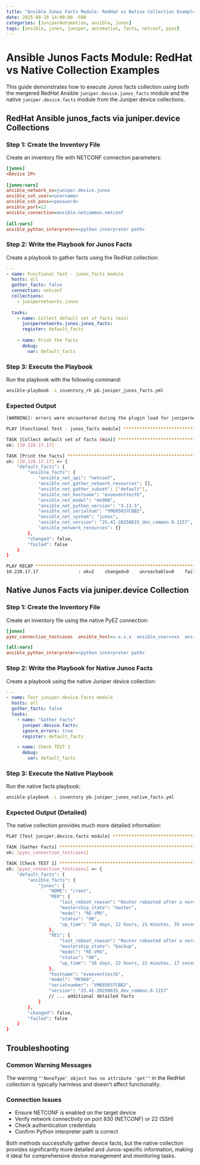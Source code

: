 ```yaml
---
title: "Ansible Junos Facts Module: RedHat vs Native Collection Examples"
date: 2025-08-10 14:00:00 -500
categories: [JuniperAutomation, ansible, junos]
tags: [ansible, junos, juniper, automation, facts, netconf, pyez]
---
```


# Ansible Junos Facts Module: RedHat vs Native Collection Examples

This guide demonstrates how to execute Junos facts collection using both the mergered RedHat Ansible `juniper.device.junos_facts` module and the native `juniper.device.facts` module from the Juniper device collections.

## RedHat Ansible junos_facts via juniper.device Collections

### Step 1: Create the Inventory File

Create an inventory file with NETCONF connection parameters:

```ini
[junos]
<Device IP>
 
[junos:vars]
ansible_network_os=juniper.device.junos
ansible_ssh_user=<username>
ansible_ssh_pass=<password>
ansible_port=22
ansible_connection=ansible.netcommon.netconf
 
[all:vars]
ansible_python_interpreter=<python interpreter path>
```

### Step 2: Write the Playbook for Junos Facts

Create a playbook to gather facts using the RedHat collection:

```yaml
---
- name: Functional Test - junos_facts module
  hosts: all
  gather_facts: false
  connection: netconf
  collections:
    - junipernetworks.junos
 
  tasks:
    - name: Collect default set of facts (min)
      junipernetworks.junos.junos_facts:
      register: default_facts
 
    - name: Print the facts
      debug:
        var: default_facts
```

### Step 3: Execute the Playbook

Run the playbook with the following command:

```bash
ansible-playbook -i inventory_rh pb.juniper_junos_facts.yml
```

### Expected Output

```bash
[WARNING]: errors were encountered during the plugin load for junipernetworks.junos.junos_facts: ["'NoneType' object has no attribute 'get'"]

PLAY [Functional Test - junos_facts module] **************************************************************************************

TASK [Collect default set of facts (min)] ****************************************************************************************
ok: [10.220.17.17]

TASK [Print the facts] ***********************************************************************************************************
ok: [10.220.17.17] => {
    "default_facts": {
        "ansible_facts": {
            "ansible_net_api": "netconf",
            "ansible_net_gather_network_resources": [],
            "ansible_net_gather_subset": ["default"],
            "ansible_net_hostname": "evoeventtestb",
            "ansible_net_model": "mx960",
            "ansible_net_python_version": "3.13.5",
            "ansible_net_serialnum": "VM685037CBB2",
            "ansible_net_system": "junos",
            "ansible_net_version": "25.4I-20250615_dev_common.0.1157",
            "ansible_network_resources": {}
        },
        "changed": false,
        "failed": false
    }
}

PLAY RECAP ***********************************************************************************************************************
10.220.17.17               : ok=2    changed=0    unreachable=0    failed=0    skipped=0    rescued=0    ignored=0   
```

##  Native Junos Facts via juniper.device Collection

### Step 1: Create the Inventory File

Create an inventory file using the native PyEZ connection:

```ini
[junos]
pyez_connection_testcases  ansible_host=x.x.x.x  ansible_user=xxx  ansible_ssh_pass=xxxx ansible_port=22 ansible_connection=juniper.device.pyez ansible_command_timeout=300

[all:vars]
ansible_python_interpreter=<python interpreter path>
```

### Step 2: Write the Playbook for Native Junos Facts

Create a playbook using the native Juniper device collection:

```yaml
---
- name: Test juniper.device.facts module
  hosts: all
  gather_facts: false
  tasks:
    - name: "Gather Facts"
      juniper.device.facts:
      ignore_errors: true
      register: default_facts 

    - name: Check TEST 1
      debug:
        var: default_facts
```

### Step 3: Execute the Native Playbook

Run the native facts playbook:

```bash
ansible-playbook -i inventory pb.juniper_junos_native_facts.yml
```

### Expected Output (Detailed)

The native collection provides much more detailed information:

```bash
PLAY [Test juniper.device.facts module] ******************************************************************************************

TASK [Gather Facts] **************************************************************************************************************
ok: [pyez_connection_testcases]

TASK [Check TEST 1] **************************************************************************************************************
ok: [pyez_connection_testcases] => {
    "default_facts": {
        "ansible_facts": {
            "junos": {
                "HOME": "/root",
                "RE0": {
                    "last_reboot_reason": "Router rebooted after a normal shutdown.",
                    "mastership_state": "master",
                    "model": "RE-VMX",
                    "status": "OK",
                    "up_time": "16 days, 22 hours, 21 minutes, 35 seconds"
                },
                "RE1": {
                    "last_reboot_reason": "Router rebooted after a normal shutdown.",
                    "mastership_state": "backup", 
                    "model": "RE-VMX",
                    "status": "OK",
                    "up_time": "16 days, 22 hours, 21 minutes, 17 seconds"
                },
                "hostname": "evoeventtestb",
                "model": "MX960",
                "serialnumber": "VM685037CBB2",
                "version": "25.4I-20250615_dev_common.0.1157"
                // ... additional detailed facts
            }
        },
        "changed": false,
        "failed": false
    }
}
```

## Troubleshooting

### Common Warning Messages
The warning `"'NoneType' object has no attribute 'get'"` in the RedHat collection is typically harmless and doesn't affect functionality.

### Connection Issues
- Ensure NETCONF is enabled on the target device
- Verify network connectivity on port 830 (NETCONF) or 22 (SSH)
- Check authentication credentials
- Confirm Python interpreter path is correct

Both methods successfully gather device facts, but the native collection provides significantly more detailed and Junos-specific information, making it ideal for comprehensive device management and monitoring tasks.